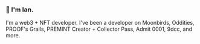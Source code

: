 ### 👋  I'm Ian.

I'm a web3 + NFT developer. I've been a developer on Moonbirds, Oddities, PROOF's Grails, PREMINT Creator + Collector Pass, Admit 0001, 9dcc, and more.
